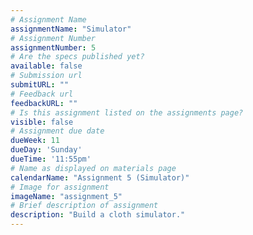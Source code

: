 ```yaml
---
# Assignment Name
assignmentName: "Simulator"
# Assignment Number
assignmentNumber: 5
# Are the specs published yet?
available: false
# Submission url
submitURL: ""
# Feedback url
feedbackURL: ""
# Is this assignment listed on the assignments page?
visible: false
# Assignment due date
dueWeek: 11
dueDay: 'Sunday'
dueTime: '11:55pm'
# Name as displayed on materials page
calendarName: "Assignment 5 (Simulator)"
# Image for assignment
imageName: "assignment_5"
# Brief description of assignment
description: "Build a cloth simulator."
---
```

